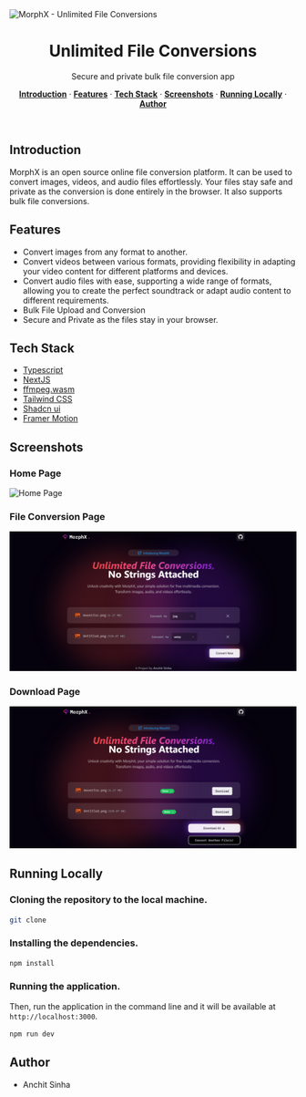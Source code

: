   <img alt="MorphX - Unlimited File Conversions" src="/public/img1.png">
    <h1 align="center">Unlimited File Conversions</h1>

<p align="center">
  Secure and private bulk file conversion app
</p>


<p align="center">
  <a href="#introduction"><strong>Introduction</strong></a> ·
  <a href="#features"><strong>Features</strong></a> ·
  <a href="#tech-stack"><strong>Tech Stack</strong></a> ·
  <a href="#screenshots"><strong>Screenshots</strong></a> ·
  <a href="#running-locally"><strong>Running Locally</strong></a> ·
  <a href="#author"><strong>Author</strong></a>
</p>
<br/>

## Introduction

MorphX is an open source online file conversion platform. It can be used to convert images, videos, and audio files effortlessly. Your files stay safe and private as the conversion is done entirely in the browser. It also supports bulk file conversions.

## Features

- Convert images from any format to another.
- Convert videos between various formats, providing flexibility in adapting your video content for different platforms and devices.
- Convert audio files with ease, supporting a wide range of formats, allowing you to create the perfect soundtrack or adapt audio content to different requirements.
- Bulk File Upload and Conversion
- Secure and Private as the files stay in your browser.

## Tech Stack

- [Typescript](https://www.typescriptlang.org/)
- [NextJS](https://nextjs.org/)
- [ffmpeg.wasm](https://ffmpegwasm.netlify.app/)
- [Tailwind CSS](https://tailwindcss.com/)
- [Shadcn ui](https://ui.shadcn.com/)
- [Framer Motion](https://www.framer.com/motion/)

## Screenshots

### Home Page

<img alt="Home Page" src="/public/img1.png">

### File Conversion Page

<img alt="File Conversion Page" src="/public/img2.png">

### Download Page

<img alt="Download Page" src="/public/img3.png">

## Running Locally

### Cloning the repository to the local machine.

```bash
git clone
```

### Installing the dependencies.

```bash
npm install
```

### Running the application.

Then, run the application in the command line and it will be available at `http://localhost:3000`.

```bash
npm run dev
```

## Author

- Anchit Sinha
